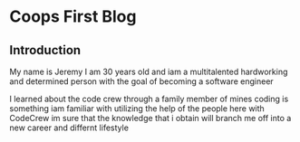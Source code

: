 # Coops First Blog

## Introduction

My name is Jeremy I am 30 years old and iam a multitalented hardworking and determined person with the goal of becoming a software engineer

I learned about the code crew through a family member of mines coding is something iam familiar with utilizing the help of the people here with CodeCrew im sure that the knowledge that i obtain will branch me off into a new career and differnt lifestyle 